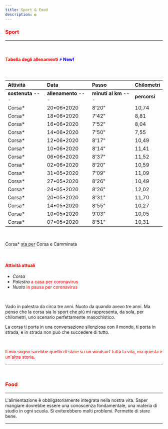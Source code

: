 ```yaml
---
title: Sport & Food
description: ◐
---
```


### <span style="color:red">Sport</span>
---
&nbsp;

#### <span style="color:red">Tabella degli allenamenti</span> <span style="color:blue">⚡ New!</span>

&nbsp;

| Attività                  | Data                         | Passo                        | Chilometri    |
|:---------------------|:-----------------------|:-------------------------|:--------------|
| **sostenuta** ---   | **allenamento** --- |  **minuti al km** ---  |  **percorsi**|
| Corsa*                    | 20•06•2020              |  8'20"                         |  10,74          |
| Corsa*                    | 18•06•2020              |  7'42"                         |  8,81            |
| Corsa*                    | 16•06•2020              |  7'52"                         |  8,04            |
| Corsa*                    | 14•06•2020              |  7'50"                         |  7,55            |
| Corsa*                    | 12•06•2020              |  8'17"                         |  10,49          |
| Corsa*                    | 10•06•2020              |  8'14"                         |  11,41          |
| Corsa*                    | 06•06•2020              |  8'37"                         |  11,52          |
| Corsa*                    | 02•06•2020              |  8'20"                         |  10,59          |
| Corsa*                    | 31•05•2020              |  7'09"                         |  11,09          |
| Corsa*                    | 27•05•2020              |  8'26"                         |  10,49          |
| Corsa*                    | 24•05•2020              |  8'26"                         |  12,02          |
| Corsa*                    | 20•05•2020              |  8'31"                         |  11,70          |
| Corsa*                    | 14•05•2020              |  8'55"                         |  10,27          |
| Corsa*                    | 10•05•2020              |  9'03"                         |  10,05          |
| Corsa*                    | 07•05•2020              |  8'51"                         |  10,31          |

&nbsp;

Corsa* <span style="text-decoration:underline">sta per</span> Corsa e Camminata

&nbsp;

#### <span style="color:red">Attività attuali</span>
* _Corsa_
* _Palestra_ <span style="color:red">a casa per coronavirus</span>
* _Nuoto_ <span style="color:red">in pausa per coronavirus</span>

&nbsp;

Vado in palestra da circa tre anni. Nuoto da quando avevo tre anni. Ma penso che la corsa sia lo sport che più mi rappresenta, da sola, per chilometri, uno scenario perfettamente masochistico.

La corsa ti porta in una conversazione silenziosa con il mondo, ti porta in strada, e in strada non può che succedere di tutto.

&nbsp;

<span style="color:red">Il mio sogno sarebbe quello di stare su un windsurf tutta la vita, ma questa è un'altra storia.</span>

---
&nbsp;

### <span style="color:red">Food</span>
---
L'alimentazione è obbligatoriamente integrata nella nostra vita. Saper mangiare dovrebbe essere una conoscenza fondamentale, una materia di studio in ogni scuola. Si eviterebbero molti problemi. Permette di stare bene.

---
